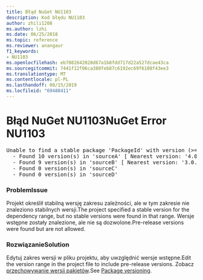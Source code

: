 ```yaml
---
title: Błąd NuGet NU1103
description: Kod błędu NU1103
author: zhili1208
ms.author: lzhi
ms.date: 06/25/2018
ms.topic: reference
ms.reviewer: anangaur
f1_keywords:
- NU1103
ms.openlocfilehash: eb7082642028d67a1b8fdd717d22a527dcae43ca
ms.sourcegitcommit: 7441f12f06ca380feb87c6192ec69f6108f43ee3
ms.translationtype: MT
ms.contentlocale: pl-PL
ms.lasthandoff: 08/15/2019
ms.locfileid: "69488411"
---
```

# <a name="nuget-error-nu1103"></a><span data-ttu-id="b2266-103">Błąd NuGet NU1103</span><span class="sxs-lookup"><span data-stu-id="b2266-103">NuGet Error NU1103</span></span>

<pre>Unable to find a stable package 'PackageId' with version (>= 3.0.0)<br/>  - Found 10 version(s) in 'sourceA' [ Nearest version: '4.0.0-rc-2129' ]<br/>  - Found 9 version(s) in 'sourceB' [ Nearest version: '3.0.0-beta-00032' ]<br/>  - Found 0 version(s) in 'sourceC'<br/>  - Found 0 version(s) in 'sourceD'</pre>

### <a name="issue"></a><span data-ttu-id="b2266-104">Problem</span><span class="sxs-lookup"><span data-stu-id="b2266-104">Issue</span></span>
<span data-ttu-id="b2266-105">Projekt określił stabilną wersję zakresu zależności, ale w tym zakresie nie znaleziono stabilnych wersji.</span><span class="sxs-lookup"><span data-stu-id="b2266-105">The project specified a stable version for the dependency range, but no stable versions were found in that range.</span></span> <span data-ttu-id="b2266-106">Wersje wstępne zostały znalezione, ale nie są dozwolone.</span><span class="sxs-lookup"><span data-stu-id="b2266-106">Pre-release versions were found but are not allowed.</span></span>

### <a name="solution"></a><span data-ttu-id="b2266-107">Rozwiązanie</span><span class="sxs-lookup"><span data-stu-id="b2266-107">Solution</span></span>
<span data-ttu-id="b2266-108">Edytuj zakres wersji w pliku projektu, aby uwzględnić wersje wstępne.</span><span class="sxs-lookup"><span data-stu-id="b2266-108">Edit the version range in the project file to include pre-release versions.</span></span> <span data-ttu-id="b2266-109">Zobacz [przechowywanie wersji pakietów](../../concepts/package-versioning.md).</span><span class="sxs-lookup"><span data-stu-id="b2266-109">See [Package versioning](../../concepts/package-versioning.md).</span></span>